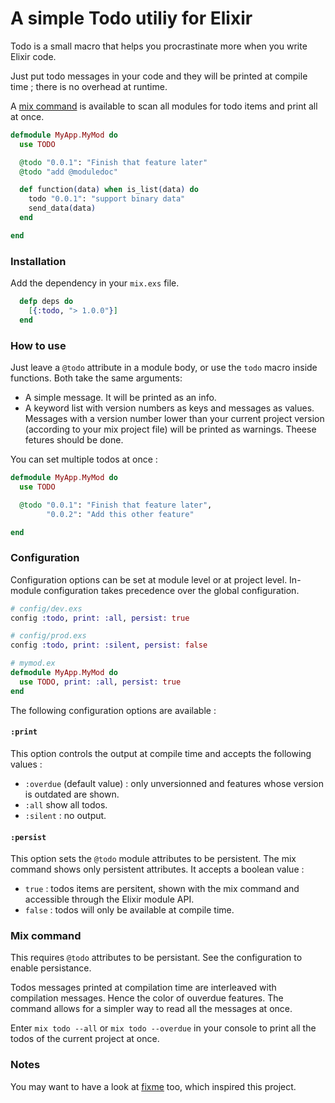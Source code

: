 # A simple Todo utiliy for Elixir

Todo is a small macro that helps you procrastinate more when you write Elixir code.

Just put todo messages in your code and they will be printed at compile time ; there is no overhead at runtime.

A [mix command](#mix-command) is available to scan all modules for todo items and print all at once.


```elixir
defmodule MyApp.MyMod do
  use TODO

  @todo "0.0.1": "Finish that feature later"
  @todo "add @moduledoc"

  def function(data) when is_list(data) do
    todo "0.0.1": "support binary data"
    send_data(data)
  end

end
```

### Installation

Add the dependency in your `mix.exs` file.

```elixir
  defp deps do
    [{:todo, "> 1.0.0"}]
  end
```


### How to use

Just leave a `@todo` attribute in a module body, or use the `todo` macro inside functions. Both take the same arguments:

- A simple message. It will be printed as an info.
- A keyword list with version numbers as keys and messages as values. Messages with a version number lower than your current project version (according to your mix project file) will be printed as warnings. Theese fetures should be done.

You can set multiple todos at once :

```elixir
defmodule MyApp.MyMod do
  use TODO

  @todo "0.0.1": "Finish that feature later",
        "0.0.2": "Add this other feature"

end
```


### Configuration

Configuration options can be set at module level or at project level. In-module configuration takes precedence over the global configuration.


```elixir
# config/dev.exs
config :todo, print: :all, persist: true

# config/prod.exs
config :todo, print: :silent, persist: false
```

```elixir
# mymod.ex
defmodule MyApp.MyMod do
  use TODO, print: :all, persist: true
end
```

The following configuration options are available :

#### `:print`

This option controls the output at compile time and accepts the following values :

- `:overdue` (default value) : only unversionned and features whose version is outdated are shown.
- `:all` show all todos.
- `:silent` : no output.


#### `:persist`

This option sets the `@todo` module attributes to be persistent. The mix command shows only persistent attributes. It accepts a boolean value :

- `true` : todos items are persitent, shown with the mix command and accessible through the Elixir module API.
- `false` : todos will only be available at compile time.


### Mix command

This requires `@todo` attributes to be persistant. See the configuration to enable persistance.

Todos messages printed at compilation time are interleaved with compilation messages. Hence the color of ouverdue features. The command allows for a simpler way to read all the messages at once.

Enter `mix todo --all` or `mix todo --overdue` in your console to print all the todos of the current project at once.

### Notes

You may want to have a look at [fixme](https://github.com/henrik/fixme-elixir) too, which inspired this project.
